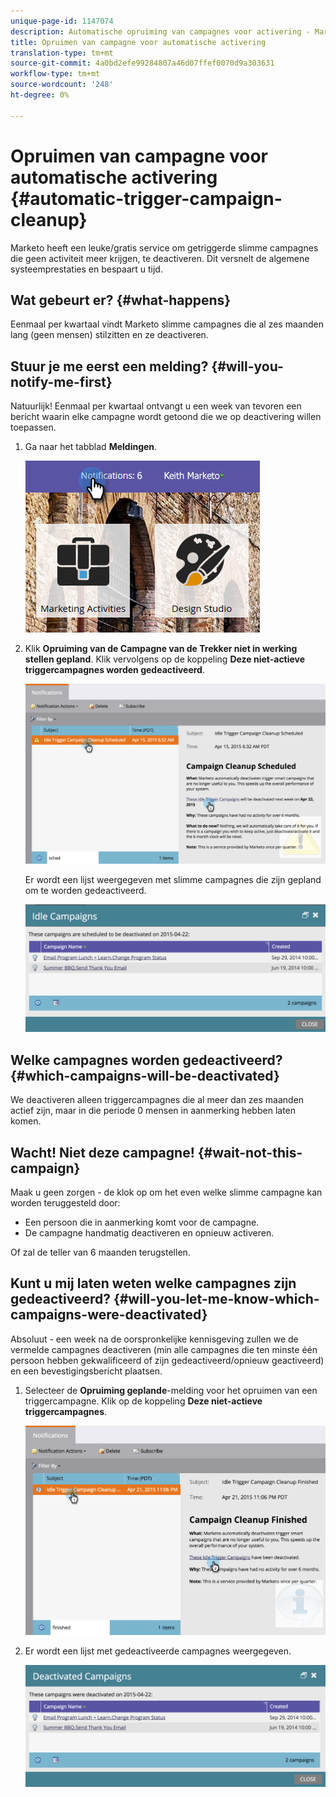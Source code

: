 ```yaml
---
unique-page-id: 1147074
description: Automatische opruiming van campagnes voor activering - Marketo Docs - Productdocumentatie
title: Opruimen van campagne voor automatische activering
translation-type: tm+mt
source-git-commit: 4a0bd2efe99284807a46d07ffef0070d9a303631
workflow-type: tm+mt
source-wordcount: '248'
ht-degree: 0%

---
```



# Opruimen van campagne voor automatische activering {#automatic-trigger-campaign-cleanup}

Marketo heeft een leuke/gratis service om getriggerde slimme campagnes die geen activiteit meer krijgen, te deactiveren. Dit versnelt de algemene systeemprestaties en bespaart u tijd.

## Wat gebeurt er? {#what-happens}

Eenmaal per kwartaal vindt Marketo slimme campagnes die al zes maanden lang (geen mensen) stilzitten en ze deactiveren.

## Stuur je me eerst een melding? {#will-you-notify-me-first}

Natuurlijk! Eenmaal per kwartaal ontvangt u een week van tevoren een bericht waarin elke campagne wordt getoond die we op deactivering willen toepassen.

1. Ga naar het tabblad **Meldingen**.

   ![](assets/notifications.png)

1. Klik **Opruiming van de Campagne van de Trekker niet in werking stellen gepland**. Klik vervolgens op de koppeling **Deze niet-actieve triggercampagnes worden gedeactiveerd**.

   ![](assets/image2015-4-27-20-3a48-3a35.png)

   Er wordt een lijst weergegeven met slimme campagnes die zijn gepland om te worden gedeactiveerd.

   ![](assets/image2015-4-27-20-3a35-3a29.png)

## Welke campagnes worden gedeactiveerd? {#which-campaigns-will-be-deactivated}

We deactiveren alleen triggercampagnes die al meer dan zes maanden actief zijn, maar in die periode 0 mensen in aanmerking hebben laten komen.

## Wacht! Niet deze campagne! {#wait-not-this-campaign}

Maak u geen zorgen - de klok op om het even welke slimme campagne kan worden teruggesteld door:

* Een persoon die in aanmerking komt voor de campagne.
* De campagne handmatig deactiveren en opnieuw activeren.

Of zal de teller van 6 maanden terugstellen.

## Kunt u mij laten weten welke campagnes zijn gedeactiveerd? {#will-you-let-me-know-which-campaigns-were-deactivated}

Absoluut - een week na de oorspronkelijke kennisgeving zullen we de vermelde campagnes deactiveren (min alle campagnes die ten minste één persoon hebben gekwalificeerd of zijn gedeactiveerd/opnieuw geactiveerd) en een bevestigingsbericht plaatsen.

1. Selecteer de **Opruiming geplande**-melding voor het opruimen van een triggercampagne. Klik op de koppeling **Deze niet-actieve triggercampagnes**.

   ![](assets/image2015-4-27-20-3a56-3a41.png)

1. Er wordt een lijst met gedeactiveerde campagnes weergegeven.

   ![](assets/image2015-4-27-20-3a58-3a38.png)
